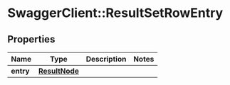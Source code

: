 # SwaggerClient::ResultSetRowEntry

## Properties
Name | Type | Description | Notes
------------ | ------------- | ------------- | -------------
**entry** | [**ResultNode**](ResultNode.md) |  | 


